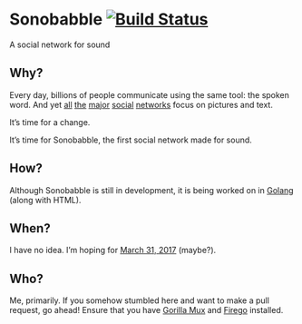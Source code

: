 # Sonobabble [![Build Status][travis badge]][travis]
A social network for sound

## Why?
Every day, billions of people communicate using the same tool: the spoken word.
And yet [all][facebook] [the][twitter] [major][instagram] [social][reddit]
[networks][snapchat] focus on pictures and text.

It’s time for a change.

It’s time for Sonobabble, the first social network made for sound.

## How?
Although Sonobabble is still in development, it is being worked on in
[Golang][golang] (along with HTML).

## When?
I have no idea. I’m hoping for [March 31, 2017][march 31 2017 timer] (maybe?).

## Who?
Me, primarily. If you somehow stumbled here and want to make a pull request, go
ahead! Ensure that you have [Gorilla Mux][gorilla mux] and [Firego][firego]
installed.

[travis badge]: https://travis-ci.org/skunkmb/sonobabble.svg?branch=master
[travis]: https://travis-ci.org/skunkmb/sonobabble

[facebook]: https://facebook.com
[twitter]: https://twitter.com
[instagram]: https://instagram.com
[reddit]: https://reddit.com
[snapchat]: https://www.snapchat.com

[golang]: https://golang.org

[march 31 2017 timer]: https://days.to/31-march/2017

[gorilla mux]: https://github.com/gorilla/mux
[firego]: https://github.com/gorilla/mux
